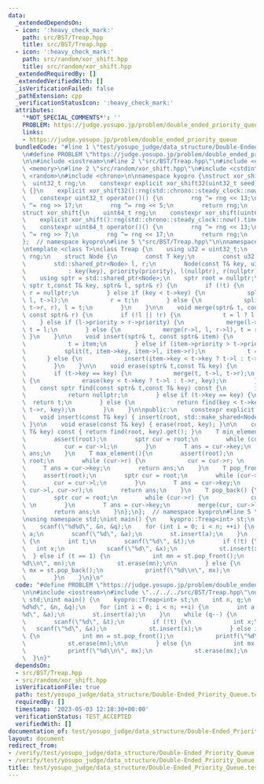 ```yaml
---
data:
  _extendedDependsOn:
  - icon: ':heavy_check_mark:'
    path: src/BST/Treap.hpp
    title: src/BST/Treap.hpp
  - icon: ':heavy_check_mark:'
    path: src/random/xor_shift.hpp
    title: src/random/xor_shift.hpp
  _extendedRequiredBy: []
  _extendedVerifiedWith: []
  _isVerificationFailed: false
  _pathExtension: cpp
  _verificationStatusIcon: ':heavy_check_mark:'
  attributes:
    '*NOT_SPECIAL_COMMENTS*': ''
    PROBLEM: https://judge.yosupo.jp/problem/double_ended_priority_queue
    links:
    - https://judge.yosupo.jp/problem/double_ended_priority_queue
  bundledCode: "#line 1 \"test/yosupo_judge/data_structure/Double-Ended_Priority_Queue.test.cpp\"\
    \n#define PROBLEM \"https://judge.yosupo.jp/problem/double_ended_priority_queue\"\
    \n\n#include <iostream>\n#line 2 \"src/BST/Treap.hpp\"\n#include <cassert>\n#include\
    \ <memory>\n#line 2 \"src/random/xor_shift.hpp\"\n#include <cstdint>\n#include\
    \ <random>\n#include <chrono>\n\nnamespace kyopro {\nstruct xor_shift32 {\n  \
    \  uint32_t rng;\n    constexpr explicit xor_shift32(uint32_t seed) : rng(seed)\
    \ {}\n    explicit xor_shift32():rng(std::chrono::steady_clock::now().time_since_epoch().count()){}\n\
    \    constexpr uint32_t operator()() {\n        rng ^= rng << 13;\n        rng\
    \ ^= rng >> 17;\n        rng ^= rng << 5;\n        return rng;\n    }\n};\n\n\
    struct xor_shift{\n    uint64_t rng;\n    constexpr xor_shift(uint64_t seed):rng(seed){}\n\
    \    explicit xor_shift():rng(std::chrono::steady_clock::now().time_since_epoch().count()){}\n\
    \    constexpr uint64_t operator()() {\n        rng ^= rng << 13;\n        rng\
    \ ^= rng >> 7;\n        rng ^= rng << 17;\n        return rng;\n    }\n};\n\n\
    };  // namespace kyopro\n#line 5 \"src/BST/Treap.hpp\"\n\nnamespace kyopro {\n\
    \ntemplate <class T>\nclass Treap {\n    using u32 = uint32_t;\n    xor_shift32\
    \ rng;\n    struct Node {\n        const T key;\n        const u32 priority;\n\
    \        std::shared_ptr<Node> l, r;\n        Node(const T& key, u32 priority)\n\
    \            : key(key), priority(priority), l(nullptr), r(nullptr) {}\n    };\n\
    \    using sptr = std::shared_ptr<Node>;\n    sptr root = nullptr;\n    void split(const\
    \ sptr t,const T& key, sptr& l, sptr& r) {\n        if (!t) {\n            l =\
    \ r = nullptr;\n        } else if (key < t->key) {\n            split(t->l, key,\
    \ l, t->l);\n            r = t;\n        } else {\n            split(t->r, key,\
    \ t->r, r), l = t;\n        }\n    }\n\n    void merge(sptr& t, const sptr& l,\
    \ const sptr& r) {\n        if (!l || !r) {\n            t = l ? l : r;\n    \
    \    } else if (l->priority > r->priority) {\n            merge(l->r, l->r, r),\
    \ t = l;\n        } else {\n            merge(r->l, l, r->l), t = r;\n       \
    \ }\n    }\n\n    void insert(sptr& t, const sptr& item) {\n        if (!t) {\n\
    \            t = item;\n        } else if (item->priority > t->priority) {\n \
    \           split(t, item->key, item->l, item->r);\n            t = item;\n  \
    \      } else {\n            insert(item->key < t->key ? t->l : t->r, item);\n\
    \        }\n    }\n\n    void erase(sptr& t,const T& key) {\n        if (!t) return;\n\
    \        if (t->key == key) {\n            merge(t, t->l, t->r);\n        } else\
    \ {\n            erase(key < t->key ? t->l : t->r, key);\n        }\n    }\n\n\
    \    const sptr find(const sptr& t,const T& key) const {\n        if (!t) {\n\
    \            return nullptr;\n        } else if (t->key == key) {\n          \
    \  return t;\n        } else {\n            return find(key < t->key ? t->l :\
    \ t->r, key);\n        }\n    }\n\npublic:\n    constexpr explicit Treap():rng(2023){}\n\
    \    void insert(const T& key) { insert(root, std::make_shared<Node>(key, rng()));\
    \ }\n\n    void erase(const T& key) { erase(root, key); }\n\n    const Node* find(const\
    \ T& key) const { return find(root, key).get(); }\n    T min_element() const {\n\
    \        assert(root);\n        sptr cur = root;\n        while (cur->l) {\n \
    \           cur = cur->l;\n        }\n        T ans = cur->key;\n        return\
    \ ans;\n    }\n    T max_element(){\n        assert(root);\n        sptr cur =\
    \ root;\n        while (cur->r) {\n            cur = cur->r; \n        }\n   \
    \     T ans = cur->key;\n        return ans;\n    }\n    T pop_front() {\n   \
    \     assert(root);\n        sptr cur = root;\n        while (cur->l) {\n    \
    \        cur = cur->l;\n        }\n        T ans = cur->key;\n        merge(cur,\
    \ cur->l, cur->r);\n        return ans;\n    }\n    T pop_back() {\n        assert(root);\n\
    \        sptr cur = root;\n        while (cur->r) {\n            cur = cur->r;\
    \ \n        }\n        T ans = cur->key;\n        merge(cur, cur->l, cur->r);\n\
    \        return ans;\n    }\n};\n};  // namespace kyopro\n#line 5 \"test/yosupo_judge/data_structure/Double-Ended_Priority_Queue.test.cpp\"\
    \nusing namespace std;\nint main() {\n    kyopro::Treap<int> st;\n    int n, q;\n\
    \    scanf(\"%d%d\", &n, &q);\n    for (int i = 0; i < n; ++i) {\n        int\
    \ a;\n        scanf(\"%d\", &a);\n        st.insert(a);\n    }\n    while (q--)\
    \ {\n        int t;\n        scanf(\"%d\", &t);\n        if (!t) {\n         \
    \   int x;\n            scanf(\"%d\", &x);\n            st.insert(x);\n      \
    \  } else if (t == 1) {\n            int mn = st.pop_front();\n            printf(\"\
    %d\\n\", mn);\n            st.erase(mn);\n\n        } else {\n            int\
    \ mx = st.pop_back();\n            printf(\"%d\\n\", mx);\n            st.erase(mx);\n\
    \        }\n    }\n}\n"
  code: "#define PROBLEM \"https://judge.yosupo.jp/problem/double_ended_priority_queue\"\
    \n\n#include <iostream>\n#include \"../../../src/BST/Treap.hpp\"\nusing namespace\
    \ std;\nint main() {\n    kyopro::Treap<int> st;\n    int n, q;\n    scanf(\"\
    %d%d\", &n, &q);\n    for (int i = 0; i < n; ++i) {\n        int a;\n        scanf(\"\
    %d\", &a);\n        st.insert(a);\n    }\n    while (q--) {\n        int t;\n\
    \        scanf(\"%d\", &t);\n        if (!t) {\n            int x;\n         \
    \   scanf(\"%d\", &x);\n            st.insert(x);\n        } else if (t == 1)\
    \ {\n            int mn = st.pop_front();\n            printf(\"%d\\n\", mn);\n\
    \            st.erase(mn);\n\n        } else {\n            int mx = st.pop_back();\n\
    \            printf(\"%d\\n\", mx);\n            st.erase(mx);\n        }\n  \
    \  }\n}"
  dependsOn:
  - src/BST/Treap.hpp
  - src/random/xor_shift.hpp
  isVerificationFile: true
  path: test/yosupo_judge/data_structure/Double-Ended_Priority_Queue.test.cpp
  requiredBy: []
  timestamp: '2023-05-03 12:18:30+00:00'
  verificationStatus: TEST_ACCEPTED
  verifiedWith: []
documentation_of: test/yosupo_judge/data_structure/Double-Ended_Priority_Queue.test.cpp
layout: document
redirect_from:
- /verify/test/yosupo_judge/data_structure/Double-Ended_Priority_Queue.test.cpp
- /verify/test/yosupo_judge/data_structure/Double-Ended_Priority_Queue.test.cpp.html
title: test/yosupo_judge/data_structure/Double-Ended_Priority_Queue.test.cpp
---
```

